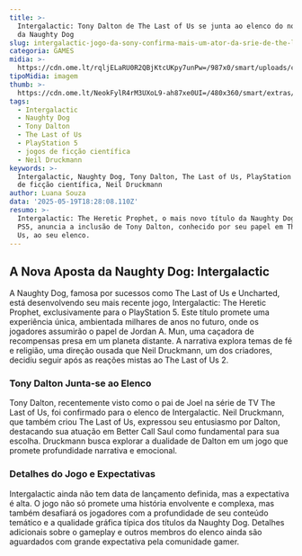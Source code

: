 ```yaml
---
title: >-
  Intergalactic: Tony Dalton de The Last of Us se junta ao elenco do novo game
  da Naughty Dog
slug: intergalactic-jogo-da-sony-confirma-mais-um-ator-da-srie-de-the-last-of-us
categoria: GAMES
midia: >-
  https://cdn.ome.lt/rqljELaRU0R2QBjKtcUKpy7unPw=/987x0/smart/uploads/conteudo/fotos/OMELETE_CAPA_-_2025-05-19T135310.642.png
tipoMidia: imagem
thumb: >-
  https://cdn.ome.lt/NeokFylR4rM3UXoL9-ah87xe0UI=/480x360/smart/extras/conteudos/omelete_THUMB_-_2025-05-19T135256.062.png
tags:
  - Intergalactic
  - Naughty Dog
  - Tony Dalton
  - The Last of Us
  - PlayStation 5
  - jogos de ficção científica
  - Neil Druckmann
keywords: >-
  Intergalactic, Naughty Dog, Tony Dalton, The Last of Us, PlayStation 5, jogos
  de ficção científica, Neil Druckmann
author: Luana Souza
data: '2025-05-19T18:28:08.110Z'
resumo: >-
  Intergalactic: The Heretic Prophet, o mais novo título da Naughty Dog para
  PS5, anuncia a inclusão de Tony Dalton, conhecido por seu papel em The Last of
  Us, ao seu elenco.
---
```


## A Nova Aposta da Naughty Dog: Intergalactic

A Naughty Dog, famosa por sucessos como The Last of Us e Uncharted, está desenvolvendo seu mais recente jogo, Intergalactic: The Heretic Prophet, exclusivamente para o PlayStation 5. Este título promete uma experiência única, ambientada milhares de anos no futuro, onde os jogadores assumirão o papel de Jordan A. Mun, uma caçadora de recompensas presa em um planeta distante. A narrativa explora temas de fé e religião, uma direção ousada que Neil Druckmann, um dos criadores, decidiu seguir após as reações mistas ao The Last of Us 2.

### Tony Dalton Junta-se ao Elenco

Tony Dalton, recentemente visto como o pai de Joel na série de TV The Last of Us, foi confirmado para o elenco de Intergalactic. Neil Druckmann, que também criou The Last of Us, expressou seu entusiasmo por Dalton, destacando sua atuação em Better Call Saul como fundamental para sua escolha. Druckmann busca explorar a dualidade de Dalton em um jogo que promete profundidade narrativa e emocional.

### Detalhes do Jogo e Expectativas

Intergalactic ainda não tem data de lançamento definida, mas a expectativa é alta. O jogo não só promete uma história envolvente e complexa, mas também desafiará os jogadores com a profundidade de seu conteúdo temático e a qualidade gráfica típica dos títulos da Naughty Dog. Detalhes adicionais sobre o gameplay e outros membros do elenco ainda são aguardados com grande expectativa pela comunidade gamer.
